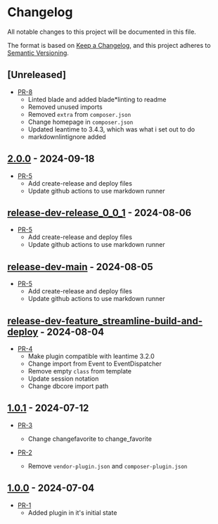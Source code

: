 # Changelog

All notable changes to this project will be documented in this file.

The format is based on [Keep a Changelog](https://keepachangelog.com/en/1.1.0/),
and this project adheres to [Semantic Versioning](https://semver.org/spec/v2.0.0.html).

## [Unreleased]

* [PR-8](https://github.com/ITK-Leantime/favorite-tasks/pull/8)
  * Linted blade and added blade*linting to readme
  * Removed unused imports
  * Removed `extra` from `composer.json`
  * Change homepage in  `composer.json`
  * Updated leantime to 3.4.3, which was what i set out to do
  * markdownlintignore added

## [2.0.0] - 2024-09-18

* [PR-5](https://github.com/ITK-Leantime/favorite-tasks/pull/5)
  * Add create-release and deploy files
  * Update github actions to use markdown runner

## [release-dev-release_0_0_1] - 2024-08-06

* [PR-5](https://github.com/ITK-Leantime/favorite-tasks/pull/5)
  * Add create-release and deploy files
  * Update github actions to use markdown runner

## [release-dev-main] - 2024-08-05

* [PR-5](https://github.com/ITK-Leantime/favorite-tasks/pull/5)
  * Add create-release and deploy files
  * Update github actions to use markdown runner

## [release-dev-feature_streamline-build-and-deploy] - 2024-08-04

* [PR-4](https://github.com/ITK-Leantime/favorite-tasks/pull/4)
  * Make plugin compatible with leantime 3.2.0
  * Change import from Event to EventDispatcher
  * Remove empty `class` from template
  * Update session notation
  * Change dbcore import path

## [1.0.1] - 2024-07-12

* [PR-3](https://github.com/ITK-Leantime/favorite-tasks/pull/3)
  * Change changefavorite to change_favorite

* [PR-2](https://github.com/ITK-Leantime/favorite-tasks/pull/2)
  * Remove `vendor-plugin.json` and `composer-plugin.json`

## [1.0.0] - 2024-07-04

* [PR-1](https://github.com/ITK-Leantime/favorite-tasks/pull/1)
  * Added plugin in it's initial state

[2.0.0]: https://github.com/ITK-Leantime/favorite-tasks/compare/release-dev-release_0_0_1...2.0.0
[release-dev-release_0_0_1]: https://github.com/ITK-Leantime/favorite-tasks/compare/release-dev-main...release-dev-release_0_0_1
[release-dev-main]: https://github.com/ITK-Leantime/favorite-tasks/compare/release-dev-feature_streamline-build-and-deploy...release-dev-main
[release-dev-feature_streamline-build-and-deploy]: https://github.com/ITK-Leantime/favorite-tasks/compare/1.0.1...release-dev-feature_streamline-build-and-deploy
[1.0.1]: https://github.com/ITK-Leantime/favorite-tasks/compare/1.0.0...1.0.1
[1.0.0]: https://github.com/ITK-Leantime/favorite-tasks/releases/tag/1.0.0
